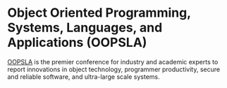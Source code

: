 # Object Oriented Programming, Systems, Languages, and Applications (OOPSLA)

[OOPSLA](https://www.sigplan.org/Conferences/OOPSLA/) is the premier conference for industry and academic experts to report innovations in object technology, programmer productivity, secure and reliable software, and ultra-large scale systems.